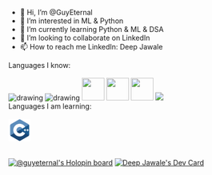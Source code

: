 - 👋 Hi, I’m @GuyEternal
- 👀 I’m interested in ML & Python
- 🌱 I’m currently learning Python & ML & DSA
- 💞️ I’m looking to collaborate on LinkedIn
- 📫 How to reach me LinkedIn: Deep Jawale

<!---
GuyEternal/GuyEternal is a ✨ special ✨ repository because its `README.md` (this file) appears on your GitHub profile.
You can click the Preview link to take a look at your changes.
--->

Languages I know: 
<br> <br>
<img src="https://upload.wikimedia.org/wikipedia/commons/thumb/archive/3/35/20220802133510%21The_C_Programming_Language_logo.svg/120px-The_C_Programming_Language_logo.svg.png" alt="drawing" width="45">
<img src="https://upload.wikimedia.org/wikipedia/commons/6/61/HTML5_logo_and_wordmark.svg" alt="drawing" width="45">
<img src="https://img.icons8.com/color/96/000000/mysql-logo.png" width=45 height=45></img>
<img src="![1452px-CSS3_logo_and_wordmark svg](https://user-images.githubusercontent.com/99432276/230927438-3bab3957-c4b6-4aeb-8209-1211c30068a6.png)
" width=45 height=45></img>
<img src="![HTML5_logo_and_wordmark svg](https://user-images.githubusercontent.com/99432276/230927375-e200a4b1-e299-4d9c-a977-bc045af3e7c4.png)
" width=45 height=45></img>
<img src="https://github.com/jalbertsr/logo-badge-images/blob/master/img/rsz_python.png?raw=true" width="45">
<br>
Languages I am learning:<br><br>
<img src="https://raw.githubusercontent.com/github/explore/80688e429a7d4ef2fca1e82350fe8e3517d3494d/topics/cpp/cpp.png" alt="drawing" width="45"> 
<br><br>

[![@guyeternal's Holopin board](https://holopin.io/api/user/board?user=guyeternal)](https://holopin.io/@guyeternal)
<a href="https://app.daily.dev/GuyEternal"><img src="https://api.daily.dev/devcards/50fcbdedfedb4e0d828101321d7e744e.png?r=2hk" width="400" alt="Deep Jawale's Dev Card"/></a>

<!-- ![image](https://user-images.githubusercontent.com/99432276/202898731-9946bb52-3df7-449d-975e-2e5ca0bdc3f0.png) -->
